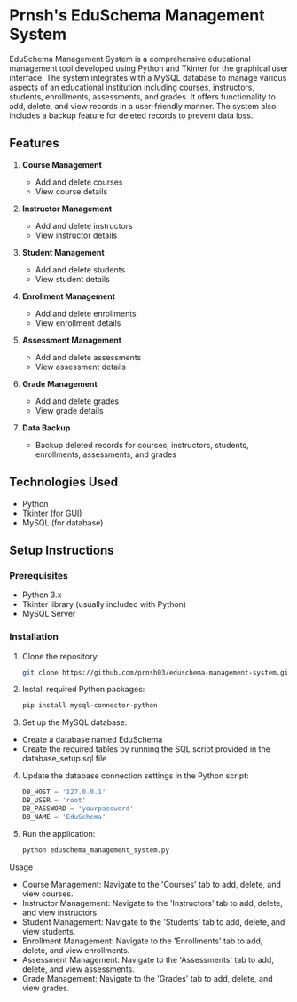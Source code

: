 # Prnsh's EduSchema Management System

EduSchema Management System is a comprehensive educational management tool developed using Python and Tkinter for the graphical user interface. The system integrates with a MySQL database to manage various aspects of an educational institution including courses, instructors, students, enrollments, assessments, and grades. It offers functionality to add, delete, and view records in a user-friendly manner. The system also includes a backup feature for deleted records to prevent data loss.

## Features

1. **Course Management**
   - Add and delete courses
   - View course details

2. **Instructor Management**
   - Add and delete instructors
   - View instructor details

3. **Student Management**
   - Add and delete students
   - View student details

4. **Enrollment Management**
   - Add and delete enrollments
   - View enrollment details

5. **Assessment Management**
   - Add and delete assessments
   - View assessment details

6. **Grade Management**
   - Add and delete grades
   - View grade details

7. **Data Backup**
   - Backup deleted records for courses, instructors, students, enrollments, assessments, and grades

## Technologies Used

- Python
- Tkinter (for GUI)
- MySQL (for database)

## Setup Instructions

### Prerequisites

- Python 3.x
- Tkinter library (usually included with Python)
- MySQL Server

### Installation

1. Clone the repository:
   ```sh
   git clone https://github.com/prnsh03/eduschema-management-system.git

2. Install required Python packages:
   ```sh
   pip install mysql-connector-python

3. Set up the MySQL database:
* Create a database named EduSchema
* Create the required tables by running the SQL script provided in the database_setup.sql file

4. Update the database connection settings in the Python script:
   ```python
   DB_HOST = '127.0.0.1'
   DB_USER = 'root'
   DB_PASSWORD = 'yourpassword'
   DB_NAME = 'EduSchema'

5. Run the application:
   ``` sh
   python eduschema_management_system.py

Usage
* Course Management: Navigate to the 'Courses' tab to add, delete, and view courses.
* Instructor Management: Navigate to the 'Instructors' tab to add, delete, and view instructors.
* Student Management: Navigate to the 'Students' tab to add, delete, and view students.
* Enrollment Management: Navigate to the 'Enrollments' tab to add, delete, and view enrollments.
* Assessment Management: Navigate to the 'Assessments' tab to add, delete, and view assessments.
* Grade Management: Navigate to the 'Grades' tab to add, delete, and view grades.

